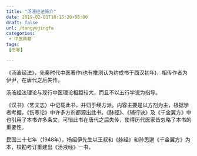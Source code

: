 ```yaml
---
title: "汤液经法简介"
date: 2019-02-01T10:15:20+08:00
draft: false
url: /tangyejingfa
categories:
 - 中医典籍
tags:
 [伤寒]

---
```


《汤液经法》，先秦时代中医著作(也有推测认为约成书于西汉初年)，相传作者为伊尹，在唐代之后失传。

<!--more-->

汤液经法理论与现行中医理论相距较大，而且不以五行学说为指导。

《汉书》〈艺文志〉中记载此书，并归于经方派。内容主要是以方剂为主，根据学者考据，《伤寒论》中许多方剂都源出此书。《脉经》、《辅行诀》及《千金翼方》中也引用了本书许多条文，可惜此书在唐代之后失传，使得历代医家皆忽略了本书的重要性。

民国三十七年（1948年），杨绍伊先生以王叔和《脉经》和孙思邈《千金翼方》为本，校勘考订重建出《汤液经》一书。




